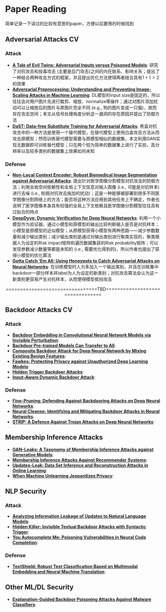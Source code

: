 # Paper Reading

简单记录一下读过的比较有意思的paper，方便以后要用的时候找到

## Adversarial Attacks CV

### Attack

- [**A Tale of Evil Twins: Adversarial Inputs versus Poisoned Models**](https://arxiv.org/abs/1911.01559): 研究了对抗攻击和投毒攻击 (主要是后门攻击)之间的内在联系、影响关系；提出了一种结合两种攻击方式的框架，并且提出优化方法使得两者结合具有$1+1>2$的效果
- [**Adversarial Preprocessing: Understanding and Preventing Image-Scaling Attacks in Machine Learning**](https://www.usenix.org/conference/usenixsecurity20/presentation/quiring): DL模型的input size是固定的，所以往往会对用户图片先进行裁剪、缩放、normalize等操作；通过对图片添加扰动可以让缩放后的图片与原图片完全不同 (e.g., 狗的图片变成一只猫)，故而存在攻击空间；本文从信号处理角度分析这一漏洞的存在原因并提出了防御方法
- [**DaST: Data-free Substitute Training for Adversarial Attacks**](https://arxiv.org/abs/2003.12703): 黑盒对抗攻击中的一种方法是使用一个替代模型，在替代模型上使用白盒攻击方法从而攻击原模型；然而训练替代模型需要与原模型相似的数据集，本文利用GAN实现无数据即可训练替代模型；只在两个较为简单的数据集上进行了实验，高分辨率以及较多类别的数据集上效果如何未知

### Defense

- [**Non-Local Context Encoder: Robust Biomedical Image Segmentation against Adversarial Attacks**](https://arxiv.org/abs/1904.12181): 提出针对医学图像分割模型对抗攻击的防御方法；利用全局空间依赖性和全局上下文信息对输入图像 (i.e., 可能是对抗样本)进行去噪 (i.e., 削弱对抗攻击施加的扰动)；这是一种能够被部署到很多不同医学图像分割网络上的方法；能否将这种方法应用到其他任务上不确定，作者也说明了医学图像本身具有较强的全局上下文依赖且医学图像分割模型往往具有过拟合的特点
- [**DeepDyve: Dynamic Verification for Deep Neural Networks**](https://arxiv.org/abs/2009.09663): 利用一个小模型作为验证器，通过小模型和原模型的输出比较判断输入是否是对抗样本；小模型是原模型的近似模型；从原模型获得小模型有两种思路——减少参数数量和减少输出类别；减少输出类别是通过对输出类别进行聚类实现的，聚类根据人为设定的Risk impact矩阵和遍历数据集获的Risk probability矩阵；可以发现参数减少数量等都是未知的 (i.e., 需要优化得到的)，所以作者也提出了获得小模型的优化算法
- [**Gotta Catch 'Em All: Using Honeypots to Catch Adversarial Attacks on Neural Networks**](https://arxiv.org/abs/1904.08554): 在训练模型时人为多加入一个输出类别，并且在训练集中backdoor一部分样本并label为人为设定的新类别；对抗攻击算法会认为这一新类别更容易产生对抗样本，从而使得模型抵挡攻击



<center>================================TBD================================</center>

## Backdoor Attacks CV

### Attack

- [**Backdoor Embedding in Convolutional Neural Network Models via Invisible Perturbation**](https://arxiv.org/abs/1808.10307): 
- [**Backdoor Pre-trained Models Can Transfer to All**](https://arxiv.org/abs/2111.00197): 
- [**Composite Backdoor Attack for Deep Neural Network by Mixing Existing Benign Features**](https://dl.acm.org/doi/10.1145/3372297.3423362): 
- [**Fawkes: Protecting Privacy against Unauthorized Deep Learning Models**](https://www.usenix.org/conference/usenixsecurity20/presentation/shan): 
- [**Hidden Trigger Backdoor Attacks**](https://arxiv.org/abs/1910.00033): 
- [**Input-Aware Dynamic Backdoor Attack**](https://arxiv.org/abs/2010.08138): 

### Defense

- [**Fine-Pruning: Defending Against Backdooring Attacks on Deep Neural Networks**](https://arxiv.org/abs/1805.12185):
- [**Neural Cleanse: Identifying and Mitigating Backdoor Attacks in Neural Networks**](https://people.cs.uchicago.edu/~ravenben/publications/pdf/backdoor-sp19.pdf): 
- [**STRIP: A Defence Against Trojan Attacks on Deep Neural Networks**](https://arxiv.org/abs/1902.06531): 

## Membership Inference Attacks

- [**GAN-Leaks: A Taxonomy of Membership Inference Attacks against Generative Models**](https://arxiv.org/abs/1909.03935):
- [**Membership Inference Attacks Against Recommender Systems**](https://arxiv.org/abs/2109.08045): 
- [**Updates-Leak: Data Set Inference and Reconstruction Attacks in Online Learning**](https://arxiv.org/abs/1904.01067): 
- [**When Machine Unlearning Jeopardizes Privacy**](https://arxiv.org/abs/2005.02205): 

## NLP Security

### Attack

- [**Analyzing Information Leakage of Updates to Natural Language Models**](https://arxiv.org/abs/1912.07942):
- [**Hidden Killer: Invisible Textual Backdoor Attacks with Syntactic Trigger**](https://arxiv.org/abs/2105.12400): 
- [**You Autocomplete Me: Poisoning Vulnerabilities in Neural Code Completion**](https://arxiv.org/abs/2007.02220): 

### Defense

- [**TextShield: Robust Text Classification Based on Multimodal Embedding and Neural Machine Translation**](https://www.usenix.org/conference/usenixsecurity20/presentation/li-jinfeng): 

## Other ML/DL Security

- [**Explanation-Guided Backdoor Poisoning Attacks Against Malware Classifiers**](https://www.usenix.org/conference/usenixsecurity21/presentation/severi): 